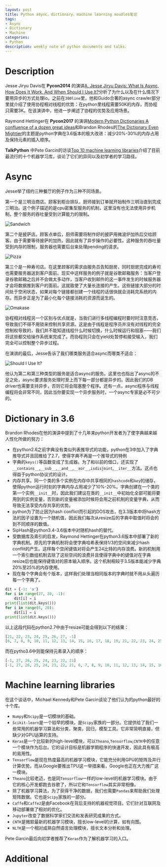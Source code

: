 ```yaml
---
layout: post
title: Python async，dictionary，machine learning moudles笔记
tags:
- Async
- Dictionary
- Machine
categories:
- Python
description: weekly note of python documents and talks.
---
```



# Description
Jesse Jiryu Davis在 **Pycon2014** 的演讲[A. Jesse Jiryu Davis: What Is Async, How Does It Work, And When Should I Use It?](https://www.youtube.com/watch?v=9WV7juNmyE8)分析了为什么以及在什么情况下要用异步的方式处理io。之前在`300line`里，他和Guido合著的async crawler部分里就介绍了使用协程相对线程的优势：在python里线程需要50K的内存，而协程只需要3K。在该演讲中，他进一步阐述了协程的优势及应用场景。

Raymond Hettinger在 **Pycon2017** 的演讲[Modern Python Dictionaries A confluence of a dozen great ideas](https://www.youtube.com/watch?v=npw4s1QTmPg)和Brandon Rhodes的[The Dictionary Even Mightier](https://www.youtube.com/watch?v=66P5FMkWoVU)的主题是python字典在3.6版本的极大改进：减少20%-30%的内存占用及保持元素的插入顺序。

**TalkPython** 中Pete Garcin的访谈[Top 10 machine learning libraries](https://talkpython.fm/episodes/show/131/top-10-machine-learning-libraries)介绍了目前最流行的十个机器学习库，谈论了它们的异同以及初学者的学习路径。

# Async
Jesse举了纽约三种餐厅的例子作为三种不同场景。

第一个是三明治商店。顾客到柜台排队，厨师接到订单就开始制作三明治直到完成三明治。这个例子描述的是cpu密集型服务的机制，这里没有也无法使用异步机制，整个服务的吞吐量受到计算能力的限制。

<img src="https://motor-taxi-master-rider.github.io/assets/img/async_sample_subs.png"  title="Sandwich"/>

第二个是披萨店。顾客点单后，厨师需要将制作好的披萨用微波炉加热后交给顾客。由于需要等待披萨的加热，因此就有了异步操作的必要性。这种服务的吞吐量受到内存的限制，服务器也需要后台来处理pending的请求。

<img src="https://motor-taxi-master-rider.github.io/assets/img/async_sample_pizza.png"  title="Pizza"/>

第三个是一种寿司店。在这里顾客的需求由服务员告知厨房，同时厨房完成的寿司也需要服务器送到客户面前。现实中这样服务的例子就是谷歌邮箱服务：当客户登录谷歌邮箱之后并不会做太多动作，当客户收到邮件的这一事件发生的时候服务器才会将数据推到客户的面前。这就致使了大量长连接的产生。这些链接大部分的时间处于空闲状态，如果对每个链接都创建一个线程的话很快就会消耗完系统的内存。而异步正是为了最小化每个链接消耗的资源而诞生的。

<img src="https://motor-taxi-master-rider.github.io/assets/img/async_sample_omakase.png"  title="Omakase"/>

协程相对线程另一个区别与优点就是，当我们进行多线程编程时要时时注意竞态，导致我们不得不用锁来控制共享资源。这是由于线程是程序员并没有对线程的完全控制权导致的，我们并不能知道线程什么时候切换，什么时候运行和阻塞——我们将这些都交给操作系统来完成了。而协程则只会在yield处暂停和接受输入，我们完全可以控制整个异步过程。

在演讲的最后，Jesse告诉了我们哪类服务适合async而哪类不适合：

<img src="https://motor-taxi-master-rider.github.io/assets/img/async_should_use.png"  title="Should I Use It?"/>

他认为第二和第三种类型的服务是适合async的服务。这里也也指出了async的不足之处，async要求服务处理时至上而下每一部分都是异步的。因此我们的DB driver也需要支持异步，否则它将会阻塞整个程序。还有一点，async程序与线程编程将会非常不同，因此当你要实现一个异步服务时，一个async专家是必不可少的。

# Dictionary in 3.6
Brandon Rhodes在他的演讲中提到了十几年来python开发者为了使字典越来越人性化所做的努力：
- 在python2.6之前字典没有类似列表推导式的功能，python在3中加入了字典推导式并且回推给了2.7，使得字典不再是一个推导式的特例
- 字典的`keys()`等函数变成了生成器。为了和以前的借口，还实现了`__contains__`,`__sub__`,`__and__`,`__xor__`,`isdisjoint`,`__iter__`方法。这点也得益于python协议式的设计。
- 内存共享。同一个类的多个实例在内存中共享相同的`hashcode`和`key`的储存，使得python运行时刻的字典内存占用减少了10%-20%。字典创建在一个类的第一个实例`__init__`时，因此我们建议在类的`__init__`中初始化全部可能将要用到的实例变量，否则新的变量被添加时候将会用之前机制的变量字典，从而导致无法享受内存共享的优势。
- python为了防止因为hash conflict而引起的DOS攻击，在3.3版本中将hash方法的因子设置为一个随机值，因此我们每次从resize后的字典中取值时将会的到不同顺序的数值。
- SipHash是python3.4-3.6版本中对随机hash的替代。
- 受数据库及索引的启发，Raymond Hettinger在python3.6版本中部署了新的字典机制。原先的字典机制将会使字典哈希表保持1/3的空间来减少hash conflit的产生。这样每个空闲键值对将会产生24比特的内存浪费。新的机制用一个索引数组机制去除了这些空间的浪费并且使得字典中的键值对在字典resize后也能保持键值对的原本输入顺序。这个机制相较于3.5版本能减少字典20%至25%的内存使用。
- 现在每个字典会有个版本，这样我们处理当相同版本的字典时就不用从头遍历每一个字典了。

```python
dit = {-1: 'a'}
for i in range(27, 20, -1):
    dit[i] = i
print(list(dit.keys()))
for i in range(6, 20):
    dit[i] = i
print(list(dit.keys()))
```

以上这段代码在python2.7中由于resize可能会得到以下的结果：

```python
[21, 22, 23, 24, 25, 26, 27, -1]
[6, 7, 8, 9, 10, 11, 12, 13, 14, 15, 16, 17, 18, 19, 21, 22, 23, 24, 25, 26, 27, -1]
```

而在pytho3.6中则能保持元素录入的顺序：

```python
[-1, 27, 26, 25, 24, 23, 22, 21]
[-1, 27, 26, 25, 24, 23, 22, 21, 6, 7, 8, 9, 10, 11, 12, 13, 14, 15, 16, 17, 18, 19]
```

# Machine learning libraries
在这个谈话中，Michael Kennedy和Pete Garcin谈论了他们认为的python最好的十个库。
- `Numpy`和`Scipy`是一切模块的基础。
- `Scikit-learn`是一个较早的模块，是`Scipy`家族的一部分。它提供给了我们一些常用的机器学习算法和分类，聚类，回归，模型工具。它非常简明直接，但缺少对GPU运算的支持。
- `Keras`是一个比较新的high-level模块，可以`Theano`,`Tensorflow`,`CNTK`中的任意一个模块作为后台。它的设计目标是机器学期程序的快速开发，因此具有极高的易用性。
- `Tensorflow`是现在热度最高的机器学习模块，它能充分利用GPU的矩阵及并行计算优势。而从Google要推出TPU这一举措来看，Google也正在大力推广这一模块。
- `Theano`比较老迈，也是同`Tensorflow`一样的low-level的机器学习模块。由于它的核心开发都跑去谷歌了，所以它和`Tensorflow`其实非常相像。
- 除了机器学习算法，为了获得干净的数据，我们也需要`Pandas`来帮助我们处理矩阵数据。它也是`Scipy`家族的一部分。
- `Caffe`和`Caffe2`是由Facebook在背后支持的机器视觉项目。它们针对互联网及移动部署做了相对的优化。
- `Jupyter`改变了数据科学家们交流和发表研究成果的方式。
- `CNTK`是微软最新的机器学习模块，擅长low-level的计算，如有向图。
- `NLTK`是一个相对成熟自然语言处理模块，擅长文本分析和处理。

Pete Garcin最后向初学者推荐了`Keras`作为了解机器学习的入口。

# Additional
